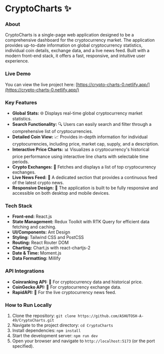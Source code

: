# CryptoCharts ✨

### About

CryptoCharts is a single-page web application designed to be a comprehensive dashboard for the cryptocurrency market. The application provides up-to-date information on global cryptocurrency statistics, individual coin details, exchange data, and a live news feed. Built with a modern front-end stack, it offers a fast, responsive, and intuitive user experience.

### Live Demo

You can view the live project here: [https://crypto-charts-0.netlify.app/](https://crypto-charts-0.netlify.app/)

### Key Features

* **Global Stats:** 🌐 Displays real-time global cryptocurrency market statistics.
* **Search Functionality:** 🔍 Users can easily search and filter through a comprehensive list of cryptocurrencies.
* **Detailed Coin View:** 📈 Provides in-depth information for individual cryptocurrencies, including price, market cap, supply, and a description.
* **Interactive Price Charts:** 📊 Visualizes a cryptocurrency's historical price performance using interactive line charts with selectable time periods.
* **Crypto Exchanges:** 💱 Fetches and displays a list of top cryptocurrency exchanges.
* **Live News Feed:** 📰 A dedicated section that provides a continuous feed of the latest crypto news.
* **Responsive Design:** 📱 The application is built to be fully responsive and accessible on both desktop and mobile devices.

### Tech Stack

* **Front-end:** React.js
* **State Management:** Redux Toolkit with RTK Query for efficient data fetching and caching.
* **UI/Components:** Ant Design
* **Styling:** Tailwind CSS and PostCSS
* **Routing:** React Router DOM
* **Charting:** Chart.js with react-chartjs-2
* **Date & Time:** Moment.js
* **Data Formatting:** Millify

### API Integrations

* **Coinranking API:** 🔗 For cryptocurrency data and historical price.
* **CoinGecko API:** 🔗 For cryptocurrency exchange data.
* **RapidAPI:** 🔗 For the live cryptocurrency news feed.

### How to Run Locally

1.  Clone the repository:
    `git clone https://github.com/ASHUTOSH-A-49/CryptoCharts.git`
2.  Navigate to the project directory:
    `cd CryptoCharts`
3.  Install dependencies:
    `npm install`
4.  Start the development server:
    `npm run dev`
5.  Open your browser and navigate to `http://localhost:5173` (or the port specified).
